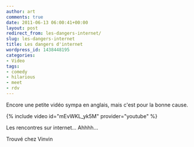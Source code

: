 ```yaml
---
author: art
comments: true
date: 2011-06-13 06:00:41+00:00
layout: post
redirect_from: les-dangers-internet/
slug: les-dangers-internet
title: Les dangers d'internet
wordpress_id: 1438448195
categories:
- Video
tags:
- comedy
- hilarious
- meet
- rdv
---
```


Encore une petite vidéo sympa en anglais, mais c'est pour la bonne cause.

{% include video id="mEvWKL_yk5M" provider="youtube" %}


Les rencontres sur internet... Ahhhh...

Trouvé chez Vinvin
